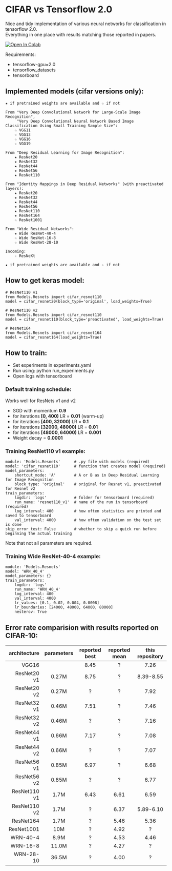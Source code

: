 # CIFAR vs Tensorflow 2.0

Nice and tidy implementation of various neural networks for classification in tensorflow 2.0. \
Everything in one place with results matching those reported in papers.


[![Open In Colab](https://colab.research.google.com/assets/colab-badge.svg)](https://colab.research.google.com/github/gahaalt/cifar-vs-tensorflow2/blob/master/Playground.ipynb)

Requirements:
- tensorflow-gpu=2.0
- tensorflow_datasets
- tensorboard

## Implemented models (cifar versions only):
```
★ if pretrained weights are available and ☆ if not

From "Very Deep Convolutional Network for Large-Scale Image Recognition",
     "Very Deep Convolutional Neural Network Based Image Classification Using Small Training Sample Size":
    ☆ VGG11
    ☆ VGG13
    ☆ VGG16
    ☆ VGG19

From "Deep Residual Learning for Image Recognition":
    ★ ResNet20
    ★ ResNet32
    ★ ResNet44
    ★ ResNet56
    ★ ResNet110

From "Identity Mappings in Deep Residual Networks" (with preactivated layers):
    ★ ResNet20
    ★ ResNet32
    ★ ResNet44
    ★ ResNet56
    ★ ResNet110
    ★ ResNet164
    ☆ ResNet1001
    
From "Wide Residual Networks":
    ★ Wide ResNet-40-4
    ☆ Wide ResNet-16-8
    ☆ Wide ResNet-28-10
    
Incoming:
    - ResNeXt
    
★ if pretrained weights are available and ☆ if not
```

## How to get keras model:
```
# ResNet110 v1
from Models.Resnets import cifar_resnet110
model = cifar_resnet20(block_type='original', load_weights=True)

# ResNet110 v2
from Models.Resnets import cifar_resnet110
model = cifar_resnet110(block_type='preactivated', load_weights=True)

# ResNet164
from Models.Resnets import cifar_resnet164
model = cifar_resnet164(load_weights=True)
```

## How to train:
- Set experiments in experiments.yaml
- Run using: python run_experiments.py
- Open logs with tensorboard

### Default training schedule:
Works well for ResNets v1 and v2
- SGD with momentum **0.9**
- for iterations **[0, 400)** LR = **0.01** (warm-up)
- for iterations **[400, 32000)** LR = **0.1**
- for iterations **[32000, 48000)** LR = **0.01**
- for iterations **[48000, 64000)** LR = **0.001**
- Weight decay = **0.0001**

### Training ResNet110 v1 example:
```
module: 'Models.Resnets'      # .py file with models (required)
model: 'cifar_resnet110'      # function that creates model (required)
model_parameters:
    shortcut_mode: 'A'        # A or B as in Deep Residual Learning for Image Recognition
    block_type: 'original'    # original for Resnet v1, preactivated for Resnet v2
train_parameters:
    logdir: 'logs'            # folder for tensorboard (required)
    run_name: 'resnet110_v1'  # name of the run in tensorboard (required)
    log_interval: 400         # how often statistics are printed and saved to tensorboard
    val_interval: 4000        # how often validation on the test set is done
skip_error_test: False        # whether to skip a quick run before beginning the actual training
```
Note that not all parameters are required.

### Training Wide ResNet-40-4 example:
```
module: 'Models.Resnets'
model: 'WRN_40_4'
model_parameters: {}
train_parameters:
    logdir: 'logs'
    run_name: 'WRN_40_4'
    log_interval: 400
    val_interval: 4000
    lr_values: [0.1, 0.02, 0.004, 0.0008]
    lr_boundaries: [24000, 48000, 64000, 80000]
    nesterov: True
```

## Error rate comparision with results reported on CIFAR-10:

| architecture | parameters | reported best | reported mean | this repository |
| ---: | :---: | :---: | :---: | :---: |
| VGG16 | | 8.45 | ? | 7.26 |
| ResNet20 v1 | 0.27M | 8.75 | ? | 8.39-8.55 |
| ResNet20 v2 | 0.27M | ? | ? | 7.92 |
| ResNet32 v1 | 0.46M | 7.51 | ? | 7.46 |
| ResNet32 v2 | 0.46M | ? | ? | 7.16 |
| ResNet44 v1 | 0.66M | 7.17 | ? | 7.08 |
| ResNet44 v2 | 0.66M | ? | ? | 7.07 |
| ResNet56 v1 | 0.85M | 6.97 | ? | 6.68 |
| ResNet56 v2 | 0.85M | ? | ? | 6.77 |
| ResNet110 v1 | 1.7M | 6.43 | 6.61 | 6.59 |
| ResNet110 v2 | 1.7M | ? | 6.37 | 5.89-6.10 |
| ResNet164 | 1.7M | ? | 5.46 | 5.36 |
| ResNet1001 | 10M | ? | 4.92 | ? |
| WRN-40-4 | 8.9M | ? | 4.53 | 4.46 |
| WRN-16-8 | 11.0M | ? | 4.27 | ? |
| WRN-28-10 | 36.5M | ? | 4.00 | ? |
